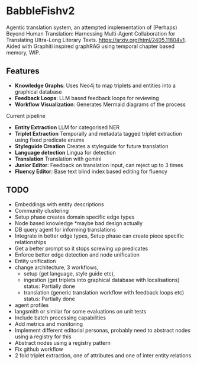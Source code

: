 # BabbleFishv2

Agentic translation system, an attempted implementation of (Perhaps) Beyond Human Translation: Harnessing Multi-Agent Collaboration for Translating Ultra-Long Literary Texts. https://arxiv.org/html/2405.11804v1. Aided with Graphiti inspired graphRAG using temporal chapter based memory, WIP.

## Features
- **Knowledge Graphs**: Uses Neo4j to map triplets and entities into a graphical database
- **Feedback Loops**: LLM based feedback loops for reviewing
- **Workflow Visualization**: Generates Mermaid diagrams of the process

Current pipeline
- **Entity Extraction** LLM for categorised NER
- **Triplet Extraction** Temporally and metadata tagged triplet extraction using fixed predicate enums
- **Styleguide Creation** Creates a styleguide for future translation
- **Language detection** Lingua for detection
- **Translation** Translation with gemini
- **Junior Editor**: Feedback on translation input, can reject up to 3 times
- **Fluency Editor**: Base text blind index based editing for fluency

## TODO
- Embeddings with entity descriptions
- Community clustering
- Setup phase creates domain specific edge types
- Node based knowledge *maybe bad design actually
- DB query agent for informing translations
- Integrate in better edge types, Setup phase can create piece specific relationships
- Get a better prompt so it stops screwing up predicates
- Enforce better edge detection and node unification
- Entity unification
- change architecture, 3 workflows,
    - setup (get language, style guide etc), 
    - ingestion (get triplets into graphical database with localisations) status: Partially done
    - translation (generic translation workflow with feedback loops etc) status: Partially done
- agent profiles 
- langsmith or similar for some evaluations on unit tests
- Include batch processing capabilities
- Add metrics and monitoring
- Implement different editorial personas, probably need to abstract nodes using a registry for this
- Abstract nodes using a registry pattern
- Fix github workflow
- 2 fold triplet extraction, one of attributes and one of inter entity relations